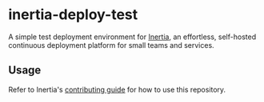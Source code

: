 # inertia-deploy-test

A simple test deployment environment for [Inertia](https://github.com/ubclaunchpad/inertia), an effortless, self-hosted continuous deployment platform for small teams and services.

## Usage

Refer to Inertia's [contributing guide](https://github.com/ubclaunchpad/inertia/blob/master/CONTRIBUTING.md#setting-up-a-testing-environment) for how to use this repository.
